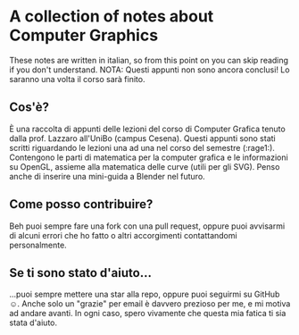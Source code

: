 # A collection of notes about Computer Graphics

These notes are written in italian, so from this point on you can skip reading if you don't understand.
NOTA: Questi appunti non sono ancora conclusi! Lo saranno una volta il corso sarà finito.

## Cos'è?

È una raccolta di appunti delle lezioni del corso di Computer Grafica tenuto dalla prof. Lazzaro all'UniBo (campus Cesena). Questi appunti sono stati scritti riguardando le lezioni una ad una nel corso del semestre (:rage1:). Contengono le parti di matematica per la computer grafica e le informazioni su OpenGL, assieme alla matematica delle curve (utili per gli SVG).
Penso anche di inserire una mini-guida a Blender nel futuro.

## Come posso contribuire? 

Beh puoi sempre fare una fork con una pull request, oppure puoi avvisarmi di alcuni errori che ho fatto o altri accorgimenti contattandomi personalmente.

## Se ti sono stato d'aiuto...

...puoi sempre mettere una star alla repo, oppure puoi seguirmi su GitHub :relaxed:.
Anche solo un "grazie" per email è davvero prezioso per me, e mi motiva ad andare avanti. In ogni caso, spero vivamente che questa mia fatica ti sia stata d'aiuto.